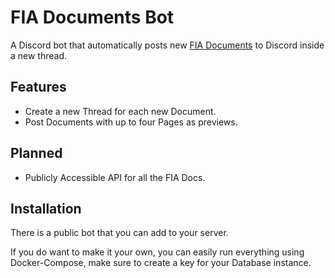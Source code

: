 # FIA Documents Bot

A Discord bot that automatically posts new [FIA Documents](https://fia.com/documents)
to Discord inside a new thread. 


## Features

- Create a new Thread for each new Document.
- Post Documents with up to four Pages as previews.

## Planned

- Publicly Accessible API for all the FIA Docs.

## Installation

There is a public bot that you can add to your server.

If you do want to make it your own, you can easily run everything using
Docker-Compose, make sure to create a key for your Database instance.

